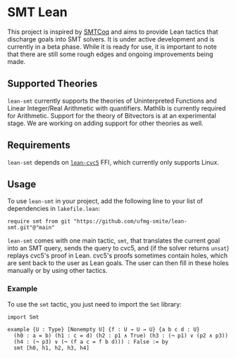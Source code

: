 # SMT Lean
This project is inspired by [SMTCoq](https://smtcoq.github.io/) and aims to
provide Lean tactics that discharge goals into SMT solvers. It is under active
development and is currently in a beta phase. While it is ready for use, it is
important to note that there are still some rough edges and ongoing improvements
being made.

## Supported Theories
`lean-smt` currently supports the theories of Uninterpreted Functions and Linear
Integer/Real Arithmetic with quantifiers. Mathlib is currently required for
Arithmetic. Support for the theory of Bitvectors is at an experimental stage. We
are working on adding support for other theories as well.

## Requirements
`lean-smt` depends on [`lean-cvc5`](https://github.com/abdoo8080/lean-cvc5) FFI,
which currently only supports Linux.

## Usage
To use `lean-smt` in your project, add the following line to your list of
dependencies in `lakefile.lean`:
```lean
require smt from git "https://github.com/ufmg-smite/lean-smt.git"@"main"
```
`lean-smt` comes with one main tactic, `smt`, that translates the current goal
into an SMT query, sends the query to cvc5, and (if the solver returns `unsat`)
replays cvc5's proof in Lean. cvc5's proofs sometimes contain holes, which are
sent back to the user as Lean goals. The user can then fill in these holes
manually or by using other tactics.

### Example
To use the `smt` tactic, you just need to import the `Smt` library:
```lean
import Smt

example {U : Type} [Nonempty U] {f : U → U → U} {a b c d : U}
  (h0 : a = b) (h1 : c = d) (h2 : p1 ∧ True) (h3 : (¬ p1) ∨ (p2 ∧ p3))
  (h4 : (¬ p3) ∨ (¬ (f a c = f b d))) : False := by
  smt [h0, h1, h2, h3, h4]
```
